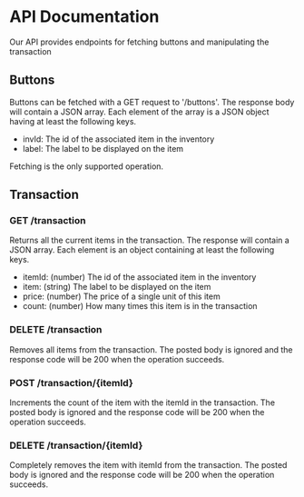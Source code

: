 # API Documentation
Our API provides endpoints for fetching buttons and manipulating the transaction

## Buttons

Buttons can be fetched with a GET request to '/buttons'. The response body
will contain a JSON array. Each element of the array is a JSON object having
at least the following keys. 

- invId: The id of the associated item in the inventory
- label: The label to be displayed on the item

Fetching is the only supported operation.

## Transaction

### GET /transaction

Returns all the current items in the transaction. The response will 
contain a JSON array. Each element is an object containing at least
the following keys.

- itemId: (number) The id of the associated item in the inventory
- item: (string) The label to be displayed on the item
- price: (number) The price of a single unit of this item
- count: (number) How many times this item is in the transaction

### DELETE /transaction

Removes all items from the transaction.  The posted body is ignored 
and the response code will be 200 when the operation succeeds.

### POST /transaction/{itemId}

Increments the count of the item with the itemId in the transaction.
The posted body is ignored and the response code will be 200 when the 
operation succeeds.

### DELETE /transaction/{itemId}

Completely removes the item with itemId from the transaction.
The posted body is ignored and the response code will be 200 when the 
operation succeeds.
